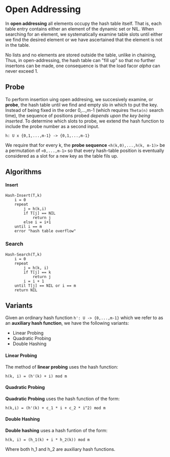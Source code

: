 # Open Addressing

In __open addressing__ all elements occupy the hash table itself. That is, each table entry contains either an element of the dynamic set or NIL. When searching for an element, we systematically examine table slots until either we find the desired element or we have ascertained that the element is not in the table.

No lists and no elements  are stored outside the table, unlike in chaining, 
Thus, in open-addressing, the hash table can "fill up" so that no further insertons can be made, one consequence is that the load facor _alpha_ can never exceed 1. 

## Probe

To perform insertion uing open addresing, we succesively examine, or __probe__, the hash table until we find and empty slo in which to put the key. Instead of being fixed in the order 0,...,m-1 (which requires `Theta(n)` search time), the sequence of positions probed _depends upon the key being inserted_. To determine which slots to probe, we extend the hash function to include the probe number as a second input.

```
h: U x {0,1,...,m-1} -> {0,1,...,m-1}
```

We require that for every k, the __probe sequence__ `<h(k,0),...,h(k, m-1)>` be a permutation of `<0,...,m-1>` so that every hash-table position is eventually considered as a slot for a new key as the table fils up.

## Algorithms

#### Insert

```
Hash-Insert(T,k)
	i = 0
	repeat
		j = h(k,i)
		if T[j] == NIL
			return j
		else i = i+1
	until i == m
	error "hash table overflow"
```

### Search

```
Hash-Search(T,k)
	i = 0
	repeat
		j = h(k, i)
		if T[j] == k
			return j
		i = i + 1
	until T[j] == NIL or i == m
	return NIL
```

## Variants

Given an ordinary hash function `h': U -> {0,...,m-1}` which we refer to as an __auxiliary hash function__, we have the following variants:

* Linear Probing
* Quadratic Probing
* Double Hashing

#### Linear Probing

The method of __linear probing__ uses the hash function:

```
h(k, i) = (h'(k) + i) mod m
```

#### Quadratic Probing

__Quadratic Probing__ uses the hash function of the form:

```
h(k,i) = (h'(k) + c_1 * i + c_2 * i^2) mod m
```

#### Double Hashing

__Double hashing__ uses a hash funtion of the form:

```
h(k, i) = (h_1(k) + i * h_2(k)) mod m
```

Where both h_1 and h_2 are auxiliary hash functions.

